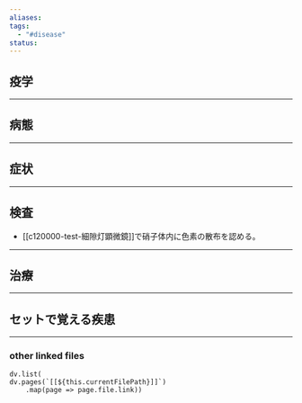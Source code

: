 ```yaml
---
aliases: 
tags:
  - "#disease"
status:
---
```

## 疫学
---
## 病態
---
## 症状
---
## 検査
- [[c120000-test-細隙灯顕微鏡]]で硝子体内に色素の散布を認める。
---
## 治療
---
## セットで覚える疾患
---
### other linked files
```dataviewjs
dv.list(
dv.pages(`[[${this.currentFilePath}]]`)
	.map(page => page.file.link))
```
